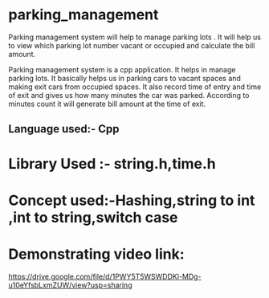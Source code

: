 # parking_management
Parking management system will help to manage parking lots . It will help us to view which parking lot number vacant or occupied and calculate the bill amount.

Parking management system is a cpp application. It helps in manage parking lots. It basically helps us in parking cars to vacant spaces and making exit cars from occupied spaces. It also record time of entry and time of exit and gives us how many minutes the car was parked. According to minutes count it will generate bill amount  at the time of exit.

## Language used:- Cpp
# Library Used :- string.h,time.h
# Concept used:-Hashing,string to int ,int to string,switch case

# Demonstrating  video link:
https://drive.google.com/file/d/1PWY5T5WSWDDKl-MDg-u10eYfsbLxmZUW/view?usp=sharing


